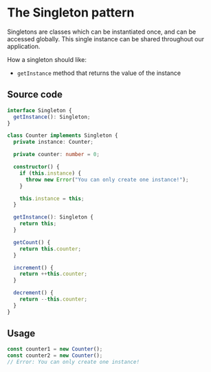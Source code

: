 # The Singleton pattern

Singletons are classes which can be instantiated once, and can be accessed globally. This single instance can be shared throughout our application.

How a singleton should like:

* `getInstance` method that returns the value of the instance

## Source code

```typescript
interface Singleton {
  getInstance(): Singleton;
}

class Counter implements Singleton {
  private instance: Counter;

  private counter: number = 0;

  constructor() {
    if (this.instance) {
      throw new Error("You can only create one instance!");
    }

    this.instance = this;
  }

  getInstance(): Singleton {
    return this;
  }

  getCount() {
    return this.counter;
  }

  increment() {
    return ++this.counter;
  }

  decrement() {
    return --this.counter;
  }
}
```

## Usage

```typescript
const counter1 = new Counter();
const counter2 = new Counter();
// Error: You can only create one instance!
```
